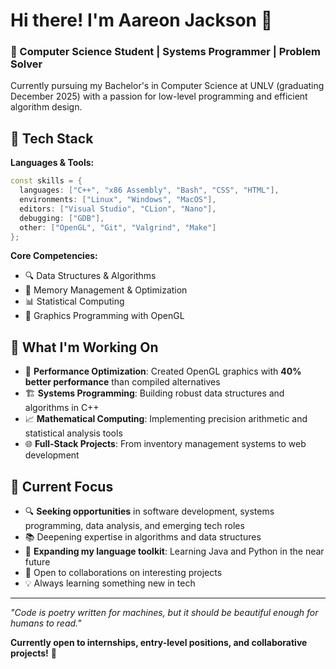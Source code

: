 # Hi there! I'm Aareon Jackson 👋

### 🚀 Computer Science Student | Systems Programmer | Problem Solver

Currently pursuing my Bachelor's in Computer Science at UNLV (graduating December 2025) with a passion for low-level programming and efficient algorithm design.

## 🔧 Tech Stack

**Languages & Tools:**
```cpp
const skills = {
  languages: ["C++", "x86 Assembly", "Bash", "CSS", "HTML"],
  environments: ["Linux", "Windows", "MacOS"],
  editors: ["Visual Studio", "CLion", "Nano"],
  debugging: ["GDB"],
  other: ["OpenGL", "Git", "Valgrind", "Make"]
};
```

**Core Competencies:**
- 🔍 Data Structures & Algorithms
- 🧠 Memory Management & Optimization
- 📊 Statistical Computing
- 🎨 Graphics Programming with OpenGL

## 🔬 What I'm Working On

- 🌟 **Performance Optimization**: Created OpenGL graphics with **40% better performance** than compiled alternatives
- 🏗️ **Systems Programming**: Building robust data structures and algorithms in C++
- 📈 **Mathematical Computing**: Implementing precision arithmetic and statistical analysis tools
- 🌐 **Full-Stack Projects**: From inventory management systems to web development

## 🎯 Current Focus

- 🔍 **Seeking opportunities** in software development, systems programming, data analysis, and emerging tech roles
- 📚 Deepening expertise in algorithms and data structures
- 🌱 **Expanding my language toolkit**: Learning Java and Python in the near future
- 🤝 Open to collaborations on interesting projects
- 💡 Always learning something new in tech

---

*"Code is poetry written for machines, but it should be beautiful enough for humans to read."*

**Currently open to internships, entry-level positions, and collaborative projects!** 🚀
